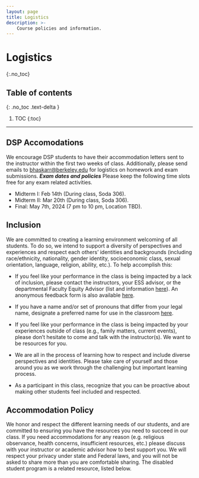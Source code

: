 ```yaml
---
layout: page
title: Logistics
description: >-
    Course policies and information.
---
```


# Logistics
{:.no_toc}

## Table of contents
{: .no_toc .text-delta }

1. TOC
{:toc}

---


## DSP Accomodations

We encourage DSP students to have their accommodation letters sent to the instructor within the first two weeks of class. Additionally, please send emails to bhaskarr@berkeley.edu for logistics on homework and exam submissions. _**Exam dates and policies**_ Please keep the following time slots free for any exam related activities.

*   Midterm I: Feb 14th (During class, Soda 306).
*   Midterm II: Mar 20th (During class, Soda 306).
*   Final: May 7th, 2024 (7 pm to 10 pm, Location TBD).

## Inclusion

We are committed to creating a learning environment welcoming of all students. To do so, we intend to support a diversity of perspectives and experiences and respect each others’ identities and backgrounds (including race/ethnicity, nationality, gender identity, socioeconomic class, sexual orientation, language, religion, ability, etc.). To help accomplish this:

*   If you feel like your performance in the class is being impacted by a lack of inclusion, please contact the instructors, your ESS advisor, or the departmental Faculty Equity Advisor (list and information [here](https://diversity.berkeley.edu/faculty-equity-advisors)). An anonymous feedback form is also available [here](https://engineering.berkeley.edu/about/equity-and-inclusion/feedback/).

*   If you have a name and/or set of pronouns that differ from your legal name, designate a preferred name for use in the classroom [here](https://registrar.berkeley.edu/academic-records/your-name-records-rosters).
*   If you feel like your performance in the class is being impacted by your experiences outside of class (e.g., family matters, current events), please don’t hesitate to come and talk with the instructor(s). We want to be resources for you.

*   We are all in the process of learning how to respect and include diverse perspectives and identities. Please take care of yourself and those around you as we work through the challenging but important learning process.

*   As a participant in this class, recognize that you can be proactive about making other students feel included and respected.

## Accommodation Policy

We honor and respect the different learning needs of our students, and are committed to ensuring you have the resources you need to succeed in our class. If you need accommodations for any reason (e.g. religious observance, health concerns, insufficient resources, etc.) please discuss with your instructor or academic advisor how to best support you. We will respect your privacy under state and Federal laws, and you will not be asked to share more than you are comfortable sharing. The disabled student program is a related resource, listed below. 
